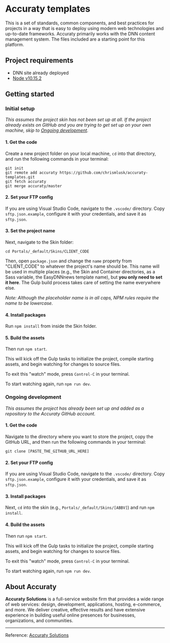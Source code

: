 # Accuraty templates

This is a set of standards, common components, and best practices for projects in a way that is easy to deploy using modern web technologies and up-to-date frameworks. Accuraty primarily works with the DNN content management system. The files included are a starting point for this platform.

## Project requirements

- DNN site already deployed
- [Node v10.15.2](https://nodejs.org/en)

## Getting started

### Initial setup

_This assumes the project skin has not been set up at all. If the project already exists on GitHub and you are trying to get set up on your own machine, skip to [Ongoing development](https://github.com/chrismlusk/accuraty-templates#ongoing-development)._

#### 1. Get the code

Create a new project folder on your local machine, `cd` into that directory, and run the following commands in your terminal:

```
git init
git remote add accuraty https://github.com/chrismlusk/accuraty-templates.git
git fetch accuraty
git merge accuraty/master
```

#### 2. Set your FTP config

If you are using Visual Studio Code, navigate to the `.vscode/` directory. Copy `sftp.json.example`, configure it with your credentials, and save it as `sftp.json`.

#### 3. Set the project name

Next, navigate to the Skin folder:

```
cd Portals/_default/Skins/CLIENT_CODE
```

Then, open `package.json` and change the `name` property from "CLIENT_CODE" to whatever the project's name should be. This name will be used in multiple places (e.g., the Skin and Container directories, as a Sass variable, the EasyDNNnews template name), but **you only need to set it here**. The Gulp build process takes care of setting the name everywhere else.

_Note: Although the placeholder name is in all caps, NPM rules require the name to be lowercase._

#### 4. Install packages

Run `npm install` from inside the Skin folder.

#### 5. Build the assets

Then run `npm start`.

This will kick off the Gulp tasks to initialize the project, compile starting assets, and begin watching for changes to source files.

To exit this "watch" mode, press `Control-C` in your terminal.

To start watching again, run `npm run dev`.

### Ongoing development

_This assumes the project has already been set up and added as a repository to the Accuraty GitHub account._

#### 1. Get the code

Navigate to the directory where you want to store the project, copy the GitHub URL, and then run the following commands in your terminal:

```
git clone [PASTE_THE_GITHUB_URL_HERE]
```

#### 2. Set your FTP config

If you are using Visual Studio Code, navigate to the `.vscode/` directory. Copy `sftp.json.example`, configure it with your credentials, and save it as `sftp.json`.

#### 3. Install packages

Next, `cd` into the skin (e.g., `Portals/_default/Skins/[ABBV]`) and run `npm install`.

#### 4. Build the assets

Then run `npm start`.

This will kick off the Gulp tasks to initialize the project, compile starting assets, and begin watching for changes to source files.

To exit this "watch" mode, press `Control-C` in your terminal.

To start watching again, run `npm run dev`.

## About Accuraty

**Accuraty Solutions** is a full-service website firm that provides a wide range of web services: design, development, applications, hosting, e-commerce, and more. We deliver creative, effective results and have extensive experience in building useful online presences for businesses, organizations, and communities.

---

Reference: [Accuraty Solutions](http://www.accuraty.com)

